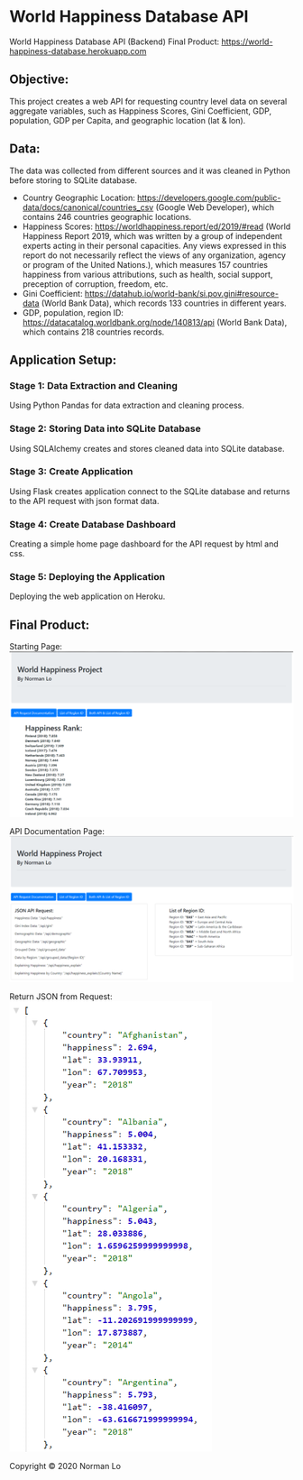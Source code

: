 # World Happiness Database API
World Happiness Database API (Backend)
Final Product: https://world-happiness-database.herokuapp.com

## Objective:
This project creates a web API for requesting country level data on several aggregate variables, such as Happiness Scores, Gini Coefficient, GDP, population, GDP per Capita, and geographic location (lat & lon).  

## Data:
The data was collected from different sources and it was cleaned in Python before storing to SQLite database.
- Country Geographic Location: https://developers.google.com/public-data/docs/canonical/countries_csv (Google Web Developer), which contains 246 countries geographic locations.
- Happiness Scores: https://worldhappiness.report/ed/2019/#read (World Happiness Report 2019, which was written by a group of independent experts acting in their personal capacities. Any views expressed in this report do not necessarily reflect the views of any organization, agency or program of the United Nations.), which measures 157 countries happiness from various attributions, such as health, social support, preception of corruption, freedom, etc.
- Gini Coefficient: https://datahub.io/world-bank/si.pov.gini#resource-data (World Bank Data), which records 133 countries in different years.
- GDP, population, region ID: https://datacatalog.worldbank.org/node/140813/api (World Bank Data), which contains 218 countries records.

## Application Setup:
### Stage 1: Data Extraction and Cleaning
Using Python Pandas for data extraction and cleaning process.
### Stage 2: Storing Data into SQLite Database
Using SQLAlchemy creates and stores cleaned data into SQLite database.
### Stage 3: Create Application 
Using Flask creates application connect to the SQLite database and returns to the API request with json format data.
### Stage 4: Create Database Dashboard
Creating a simple home page dashboard for the API request by html and css.
### Stage 5: Deploying the Application
Deploying the web application on Heroku.

## Final Product:
Starting Page:
![starting page](images/starting_page.png)

API Documentation Page:
![api request](images/api_request.png)

Return JSON from Request: <br />
![json return](images/json_return.png)

Copyright © 2020 Norman Lo
